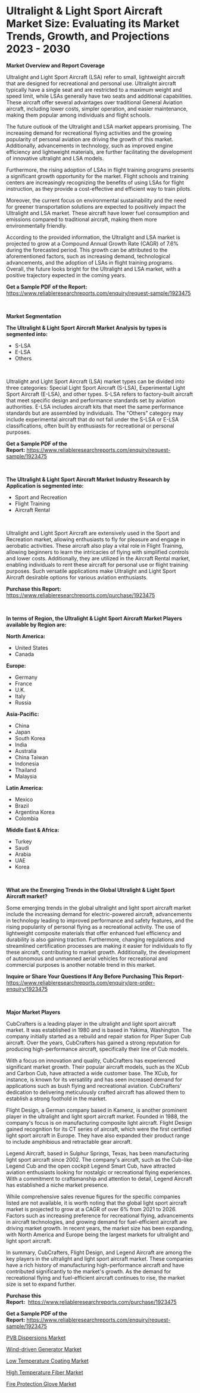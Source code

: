 <p><h1>Ultralight & Light Sport Aircraft Market Size: Evaluating its Market Trends, Growth, and Projections 2023 - 2030</h1></p><p><strong>Market Overview and Report Coverage</strong></p>
<p><p>Ultralight and Light Sport Aircraft (LSA) refer to small, lightweight aircraft that are designed for recreational and personal use. Ultralight aircraft typically have a single seat and are restricted to a maximum weight and speed limit, while LSAs generally have two seats and additional capabilities. These aircraft offer several advantages over traditional General Aviation aircraft, including lower costs, simpler operation, and easier maintenance, making them popular among individuals and flight schools.</p><p>The future outlook of the Ultralight and LSA market appears promising. The increasing demand for recreational flying activities and the growing popularity of personal aviation are driving the growth of this market. Additionally, advancements in technology, such as improved engine efficiency and lightweight materials, are further facilitating the development of innovative ultralight and LSA models.</p><p>Furthermore, the rising adoption of LSAs in flight training programs presents a significant growth opportunity for the market. Flight schools and training centers are increasingly recognizing the benefits of using LSAs for flight instruction, as they provide a cost-effective and efficient way to train pilots.</p><p>Moreover, the current focus on environmental sustainability and the need for greener transportation solutions are expected to positively impact the Ultralight and LSA market. These aircraft have lower fuel consumption and emissions compared to traditional aircraft, making them more environmentally friendly.</p><p>According to the provided information, the Ultralight and LSA market is projected to grow at a Compound Annual Growth Rate (CAGR) of 7.6% during the forecasted period. This growth can be attributed to the aforementioned factors, such as increasing demand, technological advancements, and the adoption of LSAs in flight training programs. Overall, the future looks bright for the Ultralight and LSA market, with a positive trajectory expected in the coming years.</p></p>
<p><strong>Get a Sample PDF of the Report:</strong> <a href="https://www.reliableresearchreports.com/enquiry/request-sample/1923475">https://www.reliableresearchreports.com/enquiry/request-sample/1923475</a></p>
<p>&nbsp;</p>
<p><strong>Market Segmentation</strong></p>
<p><strong>The Ultralight & Light Sport Aircraft Market Analysis by types is segmented into:</strong></p>
<p><ul><li>S-LSA</li><li>E-LSA</li><li>Others</li></ul></p>
<p>&nbsp;</p>
<p><p>Ultralight and Light Sport Aircraft (LSA) market types can be divided into three categories: Special Light Sport Aircraft (S-LSA), Experimental Light Sport Aircraft (E-LSA), and other types. S-LSA refers to factory-built aircraft that meet specific design and performance standards set by aviation authorities. E-LSA includes aircraft kits that meet the same performance standards but are assembled by individuals. The "Others" category may include experimental aircraft that do not fall under the S-LSA or E-LSA classifications, often built by enthusiasts for recreational or personal purposes.</p></p>
<p><strong>Get a Sample PDF of the Report:</strong>&nbsp;<a href="https://www.reliableresearchreports.com/enquiry/request-sample/1923475">https://www.reliableresearchreports.com/enquiry/request-sample/1923475</a></p>
<p>&nbsp;</p>
<p><strong>The Ultralight & Light Sport Aircraft Market Industry Research by Application is segmented into:</strong></p>
<p><ul><li>Sport and Recreation</li><li>Flight Training</li><li>Aircraft Rental</li></ul></p>
<p>&nbsp;</p>
<p><p>Ultralight and Light Sport Aircraft are extensively used in the Sport and Recreation market, allowing enthusiasts to fly for pleasure and engage in aerobatic activities. These aircraft also play a vital role in Flight Training, allowing beginners to learn the intricacies of flying with simplified controls and lower costs. Additionally, they are utilized in the Aircraft Rental market, enabling individuals to rent these aircraft for personal use or flight training purposes. Such versatile applications make Ultralight and Light Sport Aircraft desirable options for various aviation enthusiasts.</p></p>
<p><strong>Purchase this Report:</strong>&nbsp; <a href="https://www.reliableresearchreports.com/purchase/1923475">https://www.reliableresearchreports.com/purchase/1923475</a></p>
<p>&nbsp;</p>
<p><strong>In terms of Region, the Ultralight & Light Sport Aircraft Market Players available by Region are:</strong></p>
<p>
    <p> <strong> North America: </strong>
        <ul>
            <li>United States</li>
            <li>Canada</li>
        </ul>
        </p> 
    <p> <strong> Europe: </strong>
        <ul>
            <li>Germany</li>
            <li>France</li>
            <li>U.K.</li>
            <li>Italy</li>
            <li>Russia</li>
        </ul>
        </p> 
    <p> <strong> Asia-Pacific: </strong>
        <ul>
            <li>China</li>
            <li>Japan</li>
            <li>South Korea</li>
            <li>India</li>
            <li>Australia</li>
            <li>China Taiwan</li>
            <li>Indonesia</li>
            <li>Thailand</li>
            <li>Malaysia</li>
        </ul>
        </p> 
    <p> <strong> Latin America: </strong>
        <ul>
            <li>Mexico</li>
            <li>Brazil</li>
            <li>Argentina Korea</li>
            <li>Colombia</li>
        </ul>
        </p> 
    <p> <strong> Middle East & Africa: </strong>
        <ul>
            <li>Turkey</li>
            <li>Saudi</li>
            <li>Arabia</li>
            <li>UAE</li>
            <li>Korea</li>
        </ul>
    </p>
    </p>
<p>&nbsp;</p>
<p><strong>What are the Emerging Trends in the Global Ultralight & Light Sport Aircraft market?</strong></p>
<p><p>Some emerging trends in the global ultralight and light sport aircraft market include the increasing demand for electric-powered aircraft, advancements in technology leading to improved performance and safety features, and the rising popularity of personal flying as a recreational activity. The use of lightweight composite materials that offer enhanced fuel efficiency and durability is also gaining traction. Furthermore, changing regulations and streamlined certification processes are making it easier for individuals to fly these aircraft, contributing to market growth. Additionally, the development of autonomous and unmanned aerial vehicles for recreational and commercial purposes is another notable trend in this market.</p></p>
<p><strong>Inquire or Share Your Questions If Any Before Purchasing This Report</strong>- <a href="https://www.reliableresearchreports.com/enquiry/pre-order-enquiry/1923475">https://www.reliableresearchreports.com/enquiry/pre-order-enquiry/1923475</a></p>
<p>&nbsp;</p>
<p><strong>Major Market Players</strong></p>
<p><p>CubCrafters is a leading player in the ultralight and light sport aircraft market. It was established in 1980 and is based in Yakima, Washington. The company initially started as a rebuild and repair station for Piper Super Cub aircraft. Over the years, CubCrafters has gained a strong reputation for producing high-performance aircraft, specifically their line of Cub models.</p><p>With a focus on innovation and quality, CubCrafters has experienced significant market growth. Their popular aircraft models, such as the XCub and Carbon Cub, have attracted a wide customer base. The XCub, for instance, is known for its versatility and has seen increased demand for applications such as bush flying and recreational aviation. CubCrafters' dedication to delivering meticulously crafted aircraft has allowed them to establish a strong foothold in the market.</p><p>Flight Design, a German company based in Kamenz, is another prominent player in the ultralight and light sport aircraft market. Founded in 1988, the company's focus is on manufacturing composite light aircraft. Flight Design gained recognition for its CT series of aircraft, which were the first certified light sport aircraft in Europe. They have also expanded their product range to include amphibious and retractable gear aircraft.</p><p>Legend Aircraft, based in Sulphur Springs, Texas, has been manufacturing light sport aircraft since 2002. The company's aircraft, such as the Cub-like Legend Cub and the open cockpit Legend Smart Cub, have attracted aviation enthusiasts looking for nostalgic or recreational flying experiences. With a commitment to craftsmanship and attention to detail, Legend Aircraft has established a niche market presence.</p><p>While comprehensive sales revenue figures for the specific companies listed are not available, it is worth noting that the global light sport aircraft market is projected to grow at a CAGR of over 6% from 2021 to 2026. Factors such as increasing preference for recreational flying, advancements in aircraft technologies, and growing demand for fuel-efficient aircraft are driving market growth. In recent years, the market size has been expanding, with North America and Europe being the largest markets for ultralight and light sport aircraft.</p><p>In summary, CubCrafters, Flight Design, and Legend Aircraft are among the key players in the ultralight and light sport aircraft market. These companies have a rich history of manufacturing high-performance aircraft and have contributed significantly to the market's growth. As the demand for recreational flying and fuel-efficient aircraft continues to rise, the market size is set to expand further.</p></p>
<p><strong>Purchase this Report:</strong>&nbsp;&nbsp;<a href="https://www.reliableresearchreports.com/purchase/1923475">https://www.reliableresearchreports.com/purchase/1923475</a></p>
<p></p>
<p><strong>Get a Sample PDF of the Report:</strong>&nbsp;<a href="https://www.reliableresearchreports.com/enquiry/request-sample/1923475">https://www.reliableresearchreports.com/enquiry/request-sample/1923475</a></p>
<p><p><a href="https://www.linkedin.com/pulse/pvb-dispersions-market-size-share-global-analysis-report-nlzie/">PVB Dispersions Market</a></p><p><a href="https://github.com/Krish2023na/Market-Research-Report-List-1/blob/main/wind-driven-generator-market.md">Wind-driven Generator Market</a></p><p><a href="https://medium.com/@sureshrainarp23/low-temperature-coating-market-competitive-analysis-market-trends-and-forecast-to-2030-ab321cd61bf6">Low Temperature Coating Market</a></p><p><a href="https://medium.com/@robinsinghrp23/analyzing-high-temperature-fiber-market-global-industry-perspective-and-forecast-2023-to-2030-8cb737e7fb8a">High Temperature Fiber Market</a></p><p><a href="https://github.com/kuntayevaz/Market-Research-Report-List-1/blob/main/fire-protection-glove-market.md">Fire Protection Glove Market</a></p></p>